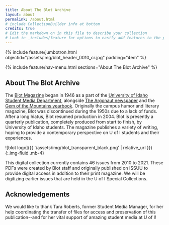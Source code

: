 ```yaml
---
title: About The Blot Archive
layout: about
permalink: /about.html
# include CollectionBuilder info at bottom
credits: true
# Edit the markdown on in this file to describe your collection
# Look in _includes/feature for options to easily add features to the page
---
```


{% include feature/jumbotron.html objectid="/assets/img/blot_header_0010_cr.jpg" padding="4em" %} 

{% include feature/nav-menu.html sections="About The Blot Archive" %}

## About The Blot Archive

The [Blot Magazine](https://www.blotmagazine.com/) began in 1946 as a part of the [University of Idaho Student Media Department](https://www.uidaho.edu/current-students/student-involvement/student-media), alongside [The Argonaut newspaper](https://www.uiargonaut.com/) and the [Gem of the Mountains yearbook](https://www.lib.uidaho.edu/digital/gem/). Originally the campus humor and literary magazine, Blot was discontinued during the 1950s due to a lack of funds. After a long hiatus, Blot resumed production in 2004. Blot is presently a quarterly publication, completely produced from start to finish, by University of Idaho students. The magazine publishes a variety of writing, hoping to provide a contemporary perspective on U of I students and their experiences.

![blot logo]({{ '/assets/img/blot_transparent_black.png' | relative_url }}){:.img-fluid .mb-4}

This digital collection currently contains 46 issues from 2010 to 2021. 
These PDFs were created by Blot staff and originally published on ISSUU to provide digital access in addition to their print magazine.
We will be digitizing earlier issues that are held in the U of I Special Collections.

## Acknowledgements

We would like to thank Tara Roberts, former Student Media Manager, for her help coordinating the transfer of files for access and preservation of this publication--and for her vital support of amazing student media at U of I!
